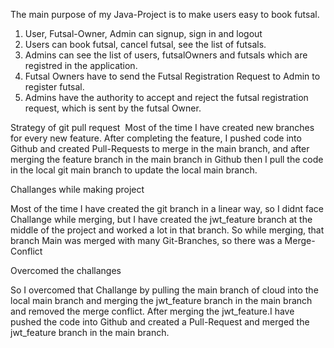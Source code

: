 The main purpose of my Java-Project is to make users easy to book futsal.
1) User, Futsal-Owner, Admin can signup, sign in and logout 
2) Users can book futsal, cancel futsal, see the list of futsals.
3) Admins can see the list of users, futsalOwners and futsals which are registred in the application.
4) Futsal Owners have to send the Futsal Registration Request to Admin to register futsal.
5) Admins have the authority to accept and reject the futsal registration request, which is sent by the futsal Owner.

Strategy of git pull request 
Most of the time I have created new branches for every new feature. After completing the feature, I pushed code into Github and created Pull-Requests to merge in the main branch, and after merging the feature branch in the main branch in Github then I pull the code in the local git main branch to update the local main branch.

Challanges while making project

Most of the time I have created the git branch in a linear way, so I didnt face Challange while merging, but I have created the jwt_feature branch at the middle of the project and worked a lot in that branch. So while merging, that branch Main was merged with many Git-Branches, so there was a Merge-Conflict

Overcomed the challanges

So I overcomed that Challange by pulling the main branch of cloud into the local main branch and merging the jwt_feature branch in the main branch and removed the merge conflict. After merging the jwt_feature.I have pushed the code into Github and created a Pull-Request and merged the jwt_feature branch in the main branch.
